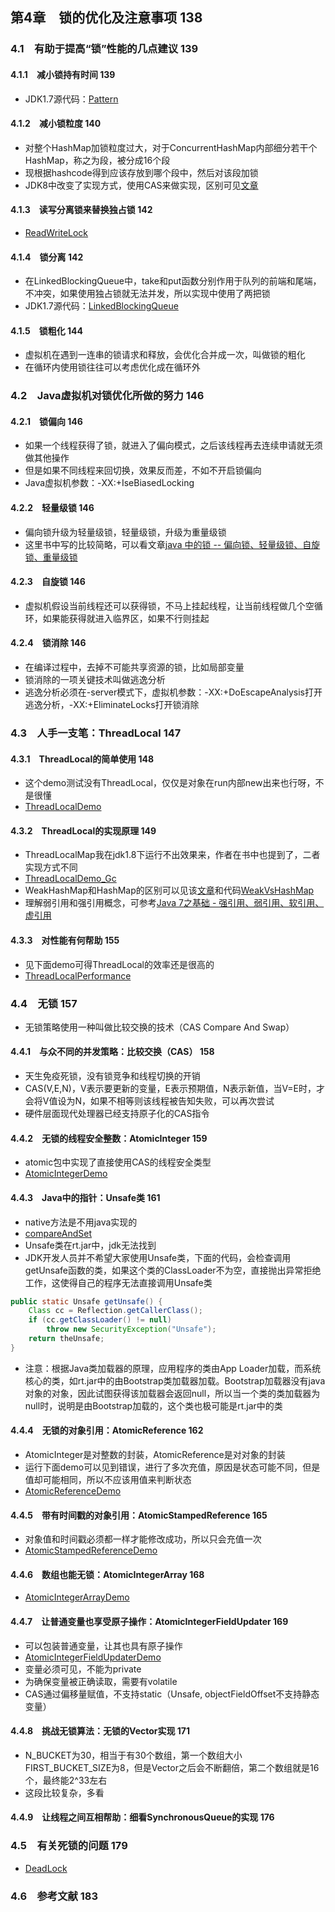 ## 第4章　锁的优化及注意事项	138

### 4.1　有助于提高“锁”性能的几点建议	139

#### 4.1.1　减小锁持有时间	139

- JDK1.7源代码：[Pattern](https://github.com/guanpengchn/JDK/blob/master/JDK1.7/src/java/util/regex/Pattern.java)

#### 4.1.2　减小锁粒度	140

- 对整个HashMap加锁粒度过大，对于ConcurrentHashMap内部细分若干个HashMap，称之为段，被分成16个段
- 现根据hashcode得到应该存放到哪个段中，然后对该段加锁
- JDK8中改变了实现方式，使用CAS来做实现，区别可见[文章](https://blog.csdn.net/Gavin__Zhou/article/details/76792071)

#### 4.1.3　读写分离锁来替换独占锁	142

- [ReadWriteLock](https://github.com/guanpengchn/java-concurrent-programming/blob/master/src/main/java/ch3/s1/ReadWriteLockDemo.java)

#### 4.1.4　锁分离	142

- 在LinkedBlockingQueue中，take和put函数分别作用于队列的前端和尾端，不冲突，如果使用独占锁就无法并发，所以实现中使用了两把锁
- JDK1.7源代码：[LinkedBlockingQueue](https://github.com/guanpengchn/JDK/blob/master/JDK1.7/src/java/util/concurrent/LinkedBlockingQueue.java)

#### 4.1.5　锁粗化	144

- 虚拟机在遇到一连串的锁请求和释放，会优化合并成一次，叫做锁的粗化
- 在循环内使用锁往往可以考虑优化成在循环外

### 4.2　Java虚拟机对锁优化所做的努力	146

#### 4.2.1　锁偏向	146

- 如果一个线程获得了锁，就进入了偏向模式，之后该线程再去连续申请就无须做其他操作
- 但是如果不同线程来回切换，效果反而差，不如不开启锁偏向
- Java虚拟机参数：-XX:+IseBiasedLocking

#### 4.2.2　轻量级锁	146

- 偏向锁升级为轻量级锁，轻量级锁，升级为重量级锁
- 这里书中写的比较简略，可以看文章[java 中的锁 -- 偏向锁、轻量级锁、自旋锁、重量级锁](https://blog.csdn.net/zqz_zqz/article/details/70233767)

#### 4.2.3　自旋锁	146

- 虚拟机假设当前线程还可以获得锁，不马上挂起线程，让当前线程做几个空循环，如果能获得就进入临界区，如果不行则挂起

#### 4.2.4　锁消除	146

- 在编译过程中，去掉不可能共享资源的锁，比如局部变量
- 锁消除的一项关键技术叫做逃逸分析
- 逃逸分析必须在-server模式下，虚拟机参数：-XX:+DoEscapeAnalysis打开逃逸分析，-XX:+EliminateLocks打开锁消除

### 4.3　人手一支笔：ThreadLocal	147

#### 4.3.1　ThreadLocal的简单使用	148

- 这个demo测试没有ThreadLocal，仅仅是对象在run内部new出来也行呀，不是很懂
- [ThreadLocalDemo](https://github.com/guanpengchn/java-concurrent-programming/blob/master/src/main/java/ch4/s3/ThreadLocalDemo.java)

#### 4.3.2　ThreadLocal的实现原理	149

- ThreadLocalMap我在jdk1.8下运行不出效果来，作者在书中也提到了，二者实现方式不同
- [ThreadLocalDemo_Gc](https://github.com/guanpengchn/java-concurrent-programming/blob/master/src/main/java/ch4/s3/ThreadLocalDemo_Gc.java)
- WeakHashMap和HashMap的区别可以见该[文章](http://mzlly999.iteye.com/blog/1126049)和代码[WeakVsHashMap](https://github.com/guanpengchn/java-concurrent-programming/blob/master/src/main/java/ch4/s3/WeakVsHashMap.java)
- 理解弱引用和强引用概念，可参考[Java 7之基础 - 强引用、弱引用、软引用、虚引用](https://blog.csdn.net/mazhimazh/article/details/19752475)

#### 4.3.3　对性能有何帮助	155

- 见下面demo可得ThreadLocal的效率还是很高的
- [ThreadLocalPerformance](https://github.com/guanpengchn/java-concurrent-programming/blob/master/src/main/java/ch4/s3/ThreadLocalPerformance.java)

### 4.4　无锁	157

- 无锁策略使用一种叫做比较交换的技术（CAS Compare And Swap）

#### 4.4.1　与众不同的并发策略：比较交换（CAS）	158

- 天生免疫死锁，没有锁竞争和线程切换的开销
- CAS(V,E,N)，V表示要更新的变量，E表示预期值，N表示新值，当V=E时，才会将V值设为N，如果不相等则该线程被告知失败，可以再次尝试
- 硬件层面现代处理器已经支持原子化的CAS指令

#### 4.4.2　无锁的线程安全整数：AtomicInteger	159

- atomic包中实现了直接使用CAS的线程安全类型
- [AtomicIntegerDemo](https://github.com/guanpengchn/java-concurrent-programming/blob/master/src/main/java/ch4/s4/AtomicIntegerDemo.java)

#### 4.4.3　Java中的指针：Unsafe类	161

- native方法是不用java实现的
- [compareAndSet](https://github.com/guanpengchn/JDK/blob/master/JDK1.7/src/java/util/concurrent/atomic/AtomicInteger.java#L134-L136)
- Unsafe类在rt.jar中，jdk无法找到
- JDK开发人员并不希望大家使用Unsafe类，下面的代码，会检查调用getUnsafe函数的类，如果这个类的ClassLoader不为空，直接抛出异常拒绝工作，这使得自己的程序无法直接调用Unsafe类

```java
public static Unsafe getUnsafe() {
    Class cc = Reflection.getCallerClass();
    if (cc.getClassLoader() != null)
        throw new SecurityException("Unsafe");
    return theUnsafe;
}
```

- 注意：根据Java类加载器的原理，应用程序的类由App Loader加载，而系统核心的类，如rt.jar中的由Bootstrap类加载器加载。Bootstrap加载器没有java对象的对象，因此试图获得该加载器会返回null，所以当一个类的类加载器为null时，说明是由Bootstrap加载的，这个类也极可能是rt.jar中的类

#### 4.4.4　无锁的对象引用：AtomicReference	162

- AtomicInteger是对整数的封装，AtomicReference是对对象的封装
- 运行下面demo可以见到错误，进行了多次充值，原因是状态可能不同，但是值却可能相同，所以不应该用值来判断状态
- [AtomicReferenceDemo](https://github.com/guanpengchn/java-concurrent-programming/blob/master/src/main/java/ch4/s4/AtomicReferenceDemo.java)

#### 4.4.5　带有时间戳的对象引用：AtomicStampedReference	165

- 对象值和时间戳必须都一样才能修改成功，所以只会充值一次
- [AtomicStampedReferenceDemo](https://github.com/guanpengchn/java-concurrent-programming/blob/master/src/main/java/ch4/s4/AtomicStampedReferenceDemo.java)

#### 4.4.6　数组也能无锁：AtomicIntegerArray	168

- [AtomicIntegerArrayDemo](https://github.com/guanpengchn/java-concurrent-programming/blob/master/src/main/java/ch4/s4/AtomicIntegerArrayDemo.java)

#### 4.4.7　让普通变量也享受原子操作：AtomicIntegerFieldUpdater	169

- 可以包装普通变量，让其也具有原子操作
- [AtomicIntegerFieldUpdaterDemo](https://github.com/guanpengchn/java-concurrent-programming/blob/master/src/main/java/ch4/s4/AtomicIntegerFieldUpdaterDemo.java)
- 变量必须可见，不能为private
- 为确保变量被正确读取，需要有volatile
- CAS通过偏移量赋值，不支持static（Unsafe, objectFieldOffset不支持静态变量）

#### 4.4.8　挑战无锁算法：无锁的Vector实现	171

- N_BUCKET为30，相当于有30个数组，第一个数组大小FIRST_BUCKET_SIZE为8，但是Vector之后会不断翻倍，第二个数组就是16个，最终能2^33左右
- 这段比较复杂，多看

#### 4.4.9　让线程之间互相帮助：细看SynchronousQueue的实现	176

### 4.5　有关死锁的问题	179

- [DeadLock](https://github.com/guanpengchn/java-concurrent-programming/blob/master/src/main/java/ch4/s5/DeadLock.java)

### 4.6　参考文献	183